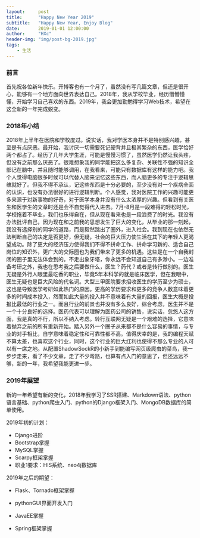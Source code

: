 ```yaml
---
layout:     post
title:      "Happy New Year 2019"
subtitle:   "Happy New Year, Enjoy Blog"
date:       2019-01-01 12:00:00
author:     "HXc"
header-img: "img/post-bg-2019.jpg"
tags:
    - 生活
---
```


### 前言

首先祝各位新年快乐。开博客也有一个月了，虽然没有写几篇文章，但还是很开心，能够有一个地方面向世界表达自己。2018年，我从学校毕业，经历懵懵懂懂，开始学习自己喜欢的东西。2019年，我会更加勤勉得学习Web技术，希望在这全新的一年完成蜕变。

### 	2018年小结
2018年上半年在医院和学校度过。说实话，我对学医本身并不是特别感兴趣，甚至是有点厌恶。最开始，我讨厌一切需要死记硬背并且极其繁杂的东西，医学恰好两个都占了。经历了几年大学生涯，可能是慢慢习惯了，虽然医学仍然让我头疼，但没有之前那么厌恶了。很难想象我的同学能把这么多复杂、关联性不强的知识全部记在脑中，并且随时能够调用，在我看来，可能只有数据库有这样的能力吧。我个人觉得电脑很多时候可以代替人脑来记忆这些东西，而人脑更多的专注于逻辑思维就好了。但我不得不承认，记这些东西是十分必要的，至少没有对一个疾病全面的认识，也没有办法很好的进行逻辑判断。个人感觉，我对医院工作的兴趣可能更多来源于对新事物的好奇，对于医学本身并没有什么太浓厚的兴趣。但看到有关医生和医学生的文章时还是会不自觉得代入进去。7月-8月是一段难得的轻松时光，学校拖着不毕业，我们也乐得自在，但从现在看来也是一段浪费了的时光。我没有办法批评自己，因为现在和之前我的思想发生了巨大的变化，从毕业的那一刻起，我没有选择别的同学的道路，而是毅然跳出了圈外，进入社会。我到现在也依然无法判断自己的决定是否更好，但无疑，社会的巨大压力使生活在其下的年轻人更渴望成功。除了更大的经济压力使得我们不得不拼命工作、拼命学习新的、适合自己岗位的知识外，更广大的交际圈也为我们带来了更多的机遇。这些是在一个自我封闭的圈子里无法体会到的。不走出象牙塔，你永远不会知道自己有多渺小。一边准备考研之外，我也在思考我之后要做什么，医生？药代？或者是转行做别的。医生无疑是外行人眼里最吃香的职业，毕竟5年本科学的就是临床医学，但在我眼中，医生无疑也是巨大风险的代名词。大型三甲医院要求招收医生的学历至少为硕士，这也是导致医学考研如此热门的原因。更高的学历要求和更多的竞争人数意味着更多的时间成本投入，然而如此大量的投入并不意味着有大量的回报，医生大概是投报比最低的行业之一。而且行业的前景也并没有多么良好，综合考虑，医生并不是一个十分良好的选择。医药代表可以理解为医药公司的销售，说实话，忽悠人这方面，我是真的不行，所以不纳入考虑。转行互联网无疑是一个艰难的选择，它意味着抛弃之前的所有重新开始。踏入另外一个圈子从来都不是什么容易的事情，与专业的对手相比，自学意味着稳定性和可靠性都不高。值得庆幸的是，我的编程天赋不算太差，也喜欢这个行业，同时，这个行业的巨大红利也使得不那么专业的人可以有一席之地。从配置ShadowSockR的小新手到能编写网页级爬虫的菜鸟，我一步步走来，看了不少文章，走了不少弯路，也算有点入门的意思了，但还远远不够，新的一年，我希望我能更进一步。

### 	2019年展望
新的一年希望有新的变化，2018年我学习了SSR搭建、Markdown语法、python语言基础、python爬虫入门、python的Django框架入门、MongoDB数据库的简单使用。

2019年初的计划：

- Django进阶
- Bootstrap掌握
- MySQL掌握
- Scarpy框架掌握
- 职业1要求：HIS系统、neo4j数据库

2019年之后的期望：

- Flask、Tornado框架掌握
- pythonGUI界面开发入门

- JavaEE掌握
- Spring框架掌握